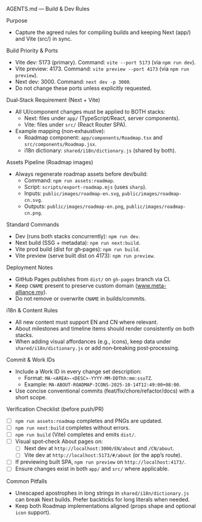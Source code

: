 AGENTS.md — Build & Dev Rules

Purpose

- Capture the agreed rules for compiling builds and keeping Next (app/) and Vite (src/) in sync.

Build Priority & Ports

- Vite dev: 5173 (primary). Command: `vite --port 5173` (via `npm run dev`).
- Vite preview: 4173. Command: `vite preview --port 4173` (via `npm run preview`).
- Next dev: 3000. Command: `next dev -p 3000`.
- Do not change these ports unless explicitly requested.

Dual‑Stack Requirement (Next + Vite)

- All UI/component changes must be applied to BOTH stacks:
  - Next: files under `app/` (TypeScript/React, server components).
  - Vite: files under `src/` (React Router SPA).
- Example mapping (non‑exhaustive):
  - Roadmap component: `app/components/Roadmap.tsx` and `src/components/Roadmap.jsx`.
  - i18n dictionary: `shared/i18n/dictionary.js` (shared by both).

Assets Pipeline (Roadmap images)

- Always regenerate roadmap assets before dev/build:
  - Command: `npm run assets:roadmap`.
  - Script: `scripts/export-roadmap.mjs` (uses `sharp`).
  - Inputs: `public/images/roadmap-en.svg`, `public/images/roadmap-cn.svg`.
  - Outputs: `public/images/roadmap-en.png`, `public/images/roadmap-cn.png`.

Standard Commands

- Dev (runs both stacks concurrently): `npm run dev`.
- Next build (SSG + metadata): `npm run next:build`.
- Vite prod build (dist for gh‑pages): `npm run build`.
- Vite preview (serve built dist on 4173): `npm run preview`.

Deployment Notes

- GitHub Pages publishes from `dist/` on `gh-pages` branch via CI.
- Keep `CNAME` present to preserve custom domain (www.meta-alliance.my).
- Do not remove or overwrite `CNAME` in builds/commits.

i18n & Content Rules

- All new content must support EN and CN where relevant.
- About milestones and timeline items should render consistently on both stacks.
- When adding visual affordances (e.g., icons), keep data under `shared/i18n/dictionary.js` or add non‑breaking post‑processing.

Commit & Work IDs

- Include a Work ID in every change set description:
  - Format: `MA-<AREA>-<DESC>-YYYY-MM-DDThh:mm:ss±TZ`.
  - Example: `MA-ABOUT-ROADMAP-ICONS-2025-10-14T12:49:00+08:00`.
- Use concise conventional commits (feat/fix/chore/refactor/docs) with a short scope.

Verification Checklist (before push/PR)

- [ ] `npm run assets:roadmap` completes and PNGs are updated.
- [ ] `npm run next:build` completes without errors.
- [ ] `npm run build` (Vite) completes and emits `dist/`.
- [ ] Visual spot‑check About pages on:
  - [ ] Next dev at `http://localhost:3000/EN/about` and `/CN/about`.
  - [ ] Vite dev at `http://localhost:5173/#/about` (or the app’s route).
- [ ] If previewing built SPA, `npm run preview` on `http://localhost:4173/`.
- [ ] Ensure changes exist in both `app/` and `src/` where applicable.

Common Pitfalls

- Unescaped apostrophes in long strings in `shared/i18n/dictionary.js` can break Next builds. Prefer backticks for long literals when needed.
- Keep both Roadmap implementations aligned (props shape and optional `icon` support).

